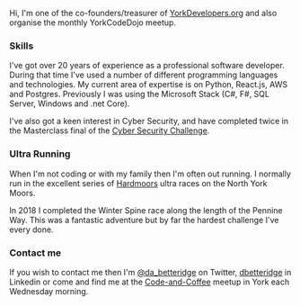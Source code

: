 Hi,  I'm one of the co-founders/treasurer of [YorkDevelopers.org](https://YorkDevelopers.org) and also organise the monthly YorkCodeDojo meetup.

### Skills

I've got over 20 years of experience as a professional software developer.  During that time I've used a number of different programming languages and technologies.  My current area of expertise is on Python, React.js, AWS and Postgres.  Previously I was using the Microsoft Stack (C#, F#, SQL Server, Windows and .net Core).  

I've also got a keen interest in Cyber Security,  and have completed twice in the Masterclass final of the [Cyber Security Challenge](https://www.cybersecuritychallenge.org.uk/).

### Ultra Running

When I'm not coding or with my family then I'm often out running.  I normally run in the excellent series of [Hardmoors](https://www.hardmoors110.org.uk/) ultra races on the North York Moors.

In 2018 I completed the Winter Spine race along the length of the Pennine Way.  This was a fantastic adventure but by far the hardest challenge I've every done.

### Contact me

If you wish to contact me then I'm [@da_betteridge](https://twitter.com/da_betteridge) on Twitter, [dbetteridge](https://www.linkedin.com/in/dbetteridge/) in Linkedin or come and find me at the [Code-and-Coffee](https://www.meetup.com/yorkdevelopers/) meetup in York each Wednesday morning.

